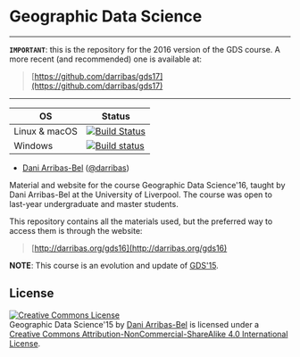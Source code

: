 # Geographic Data Science

---

**`IMPORTANT`**: this is the repository for the 2016 version of the GDS course.
A more recent (and recommended) one is available at:

> [https://github.com/darribas/gds17](https://github.com/darribas/gds17)

---

| OS      | Status |
| ------- | -----------------|
| Linux & macOS   | [![Build Status](https://travis-ci.org/darribas/gds16.svg?branch=master)](https://travis-ci.org/darribas/gds16) |
| Windows | [![Build status](https://ci.appveyor.com/api/projects/status/nlobj16coto8k0rv?svg=true)](https://ci.appveyor.com/project/darribas/gds16) |

* [Dani Arribas-Bel](http://darribas.org) ([@darribas](http://darribas.org))

Material and website for the course Geographic Data Science'16, taught
by Dani Arribas-Bel at the University of Liverpool. The course was open to
last-year undergraduate and master students.

This repository contains all the materials used, but the preferred way to
access them is through the website:

> [http://darribas.org/gds16](http://darribas.org/gds16)

**NOTE**: This course is an evolution and update of [GDS'15](http://darribas.org/gds15).


## License

<a rel="license" href="http://creativecommons.org/licenses/by-nc-sa/4.0/"><img alt="Creative Commons License" style="border-width:0" src="https://i.creativecommons.org/l/by-nc-sa/4.0/88x31.png" /></a><br /><span xmlns:dct="http://purl.org/dc/terms/" property="dct:title">Geographic Data Science'15</span> by <a xmlns:cc="http://creativecommons.org/ns#" href="http://darribas.org" property="cc:attributionName" rel="cc:attributionURL">Dani Arribas-Bel</a> is licensed under a <a rel="license" href="http://creativecommons.org/licenses/by-nc-sa/4.0/">Creative Commons Attribution-NonCommercial-ShareAlike 4.0 International License</a>.
